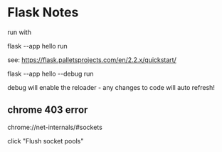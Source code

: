 # Flask Notes

run with

flask --app hello run

see: https://flask.palletsprojects.com/en/2.2.x/quickstart/


flask --app hello --debug run

debug will enable the reloader - any changes to code will auto refresh!



## chrome 403 error

chrome://net-internals/#sockets

click "Flush socket pools"


